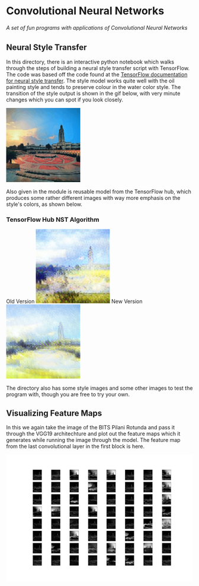 
# Convolutional Neural Networks
 ###### A set of fun programs with applications of Convolutional Neural Networks

## Neural Style Transfer
In this directory, there is an interactive python notebook which walks through the steps of building a neural style transfer script with TensorFlow. The code was based off the code found at the [TensorFlow documentation for neural style transfer](https://www.tensorflow.org/tutorials/generative/style_transfer). The style model works quite well with the oil painting style and tends to preserve colour in the water color style. The transition of the style output is shown in the gif below, with very minute changes which you can spot if you look closely.

<img src="https://raw.githubusercontent.com/sbalan7/ConvNets/master/Neural%20Style%20Transfer/Images/outputs/rotunda-water-color.gif" width="200" height="200" />

Also given in the module is reusable model from the TensorFlow hub, which produces some rather different images with way more emphasis on the style's colors, as shown below.
### TensorFlow Hub NST Algorithm 
Old Version
<img src="https://raw.githubusercontent.com/sbalan7/ConvNets/master/Neural%20Style%20Transfer/Images/outputs/rotunda-water-color(1).png" width="200" height="200" />
New Version
<img src="https://raw.githubusercontent.com/sbalan7/ConvNets/master/Neural%20Style%20Transfer/Images/outputs/rotunda-water-color(2).png" width="200" height="200" />

The directory also has some style images and some other images to test the program with, though you are free to try your own.

## Visualizing Feature Maps
In this we again take the image of the BITS Pilani Rotunda and pass it through the VGG19 architechture and plot out the feature maps which it generates while running the image through the model. The feature map from the last convolutional layer in the first block is here.

<img src="https://raw.githubusercontent.com/sbalan7/ConvNets/master/Visualizing%20Feature%20Maps/fmap.png" data-canonical-src="https://raw.githubusercontent.com/sbalan7/ConvNets/master/Visualizing%20Feature%20Maps/fmap.png" width="576" height="342" />
